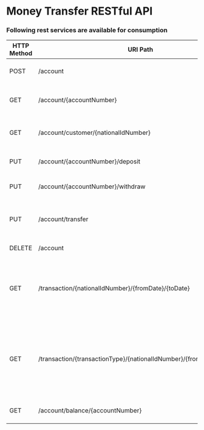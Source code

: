 # Money Transfer RESTful API

### Following rest services are available for consumption

| HTTP Method | URI Path | Description | Example | 
| --- | --- | --- | --- |
| POST | /account | Open account | curl -X POST http://127.0.0.1:8888/api/account -F nationalIdNumber=9010025674289 -F firstName=Ngonidzashe -F lastName=Chibamu -F amount=1000 -F currency=ZAR |
| GET | /account/{accountNumber} | Retrieve specific account information | curl -X GET http://127.0.0.1:8888/api/867834567 |
| GET | /account/customer/{nationalIdNumber} | Retrieve accounts for specific customer | curl -X GET http://127.0.0.1:8888/api/account/customer/8812297682082 |                           
| PUT | /account/{accountNumber}/deposit | Deposit money into account | curl -X PUT http://127.0.0.1:8888/api/account/deposit -F accountNumber=87879213821 -F amount=660 |
| PUT | /account/{accountNumber}/withdraw | Withdraw money out of account | curl -X PUT http://127.0.0.1:8888/api/account/withdraw -F accountNumber=7818721381 -F amount=432 |
| PUT | /account/transfer | Transfer money from one account to another | curl -X PUT http://127.0.0.1:8888/api/transfer -F fromAccountNumber=7487139123 -F toAccountNumber=841783791213 -F amount=55 | 
| DELETE | /account | Close account | curl -X DELETE http://127.0.0.1:8888/api/account -F accountNumber=619319321321 |
| GET | /transaction/{nationalIdNumber}/{fromDate}/{toDate} | Get a statement of transactions between the specified date range | curl -X http://127.0.0.1:8888/transaction/20190101/20190324 |
| GET | /transaction/{transactionType}/{nationalIdNumber}/{fromDate}/{toDate} | Get a statement of transactions of specific type between the specified date range | curl -X http://127.0.0.1:8888/transaction/deposit/20190101/20190324 |
| GET | /account/balance/{accountNumber} | Query account balance | curl -X GET http://127.0.0.1:8888/api/account/balance/784287821321 | 
